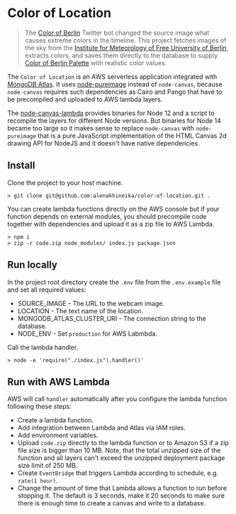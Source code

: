 # Color of Location

> The [Color of Berlin](https://github.com/laurendorman/color-of-berlin) Twitter bot changed the source image what causes extreme colors in the timeline. This project fetches images of the sky from the [Institute for Meteorology of Free University of Berlin](http://www.met.fu-berlin.de/de/wetter/webcam/), extracts colors, and saves them directly to the database to supply [Color of Berlin Palette](https://github.com/alenakhineika/color-of-berlin-palette) with realistic color values.

The `Color of Location` is an AWS serverless application integrated with [MongoDB Atlas](https://www.mongodb.com/cloud/atlas). It uses [node-pureimage](https://github.com/joshmarinacci/node-pureimage) instead of `node-canvas`, because `node-canvas` requires such dependencies as Cairo and Pango that have to be precompiled and uploaded to AWS lambda layers.

The [node-canvas-lambda](https://github.com/jwerre/node-canvas-lambda) provides binaries for Node 12 and a script to recompile the layers for different Node versions. But binaries for Node 14 became too large so it makes sense to replace `node-canvas` with `node-pureimage` that is a pure JavaScript implementation of the HTML Canvas 2d drawing API for NodeJS and it doesn't have native dependencies.

## Install

Clone the project to your host machine.

```
> git clone git@github.com:alenakhineika/color-of-location.git .
```

You can create lambda functions directly on the AWS console but if your function depends on external modules, you should precompile code together with dependencies and upload it as a zip file to AWS Lambda.

```
> npm i
> zip -r code.zip node_modules/ index.js package.json
```

## Run locally

In the project root directory create the `.env` file from the `.env.example` file and set all required values:

- SOURCE_IMAGE - The URL to the webcam image.
- LOCATION - The text name of the location.
- MONGODB_ATLAS_CLUSTER_URI - The connection string to the database.
- NODE_ENV - Set `production` for AWS Labmbda.

Call the lambda handler.

```
> node -e 'require("./index.js").handler()'
```

## Run with AWS Lambda

AWS will call `handler` automatically after you configure the lambda function following these steps:
- Create a lambda function.
- Add integration between Lambda and Atlas via IAM roles.
- Add environment variables.
- Upload `code.zip` directly to the lambda function or to Amazon S3 if a zip file size is bigger than 10 MB. Note, that the total unzipped size of the function and all layers can't exceed the unzipped deployment package size limit of 250 MB.
- Create `EventBridge` that triggers Lambda according to schedule, e.g. `rate(1 hour)`.
- Change the amount of time that Lambda allows a function to run before stopping it. The default is 3 seconds, make it 20 seconds to make sure there is enough time to create a canvas and write to a database.
